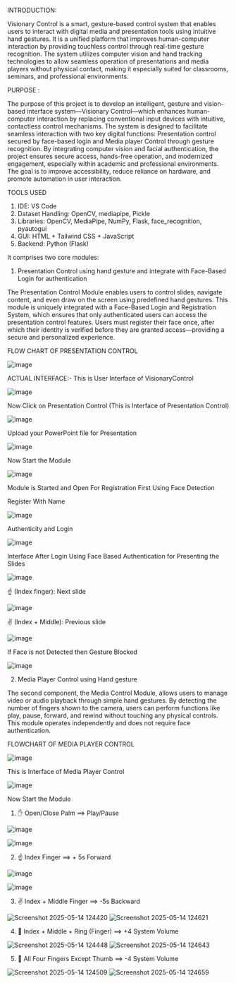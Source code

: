 INTRODUCTION: 

Visionary Control is a smart, gesture-based control system that enables users to interact with digital media and presentation tools using intuitive hand gestures. It is a unified platform that improves human-computer interaction by providing touchless control through real-time gesture recognition. The system utilizes computer vision and hand tracking technologies to allow seamless operation of presentations and media players without physical contact, making it especially suited for classrooms, seminars, and professional environments.


PURPOSE :

The purpose of this project is to develop an intelligent, gesture and vision-based interface system—Visionary Control—which enhances human-computer interaction by replacing conventional input devices with intuitive, contactless control mechanisms. The system is designed to facilitate seamless interaction with two key digital functions: Presentation control secured by face-based login and Media player Control through gesture recognition. By integrating computer vision and facial authentication, the project ensures secure access, hands-free operation, and modernized engagement, especially within academic and professional environments. The goal is to improve accessibility, reduce reliance on hardware, and promote automation in user interaction.

 TOOLS USED

1.	IDE:  VS Code
2.	Dataset Handling:  OpenCV, mediapipe, Pickle
3.	Libraries: OpenCV, MediaPipe, NumPy, Flask, face_recognition, pyautogui
4.	GUI: HTML + Tailwind CSS + JavaScript
5.	Backend: Python (Flask)

It comprises two core modules: 

1.	Presentation Control using hand gesture and integrate with Face-Based Login for authentication


The Presentation Control Module enables users to control slides, navigate content, and even draw on the screen using predefined hand gestures. This module is uniquely integrated with a Face-Based Login and Registration System, which ensures that only authenticated users can access the presentation control features. Users must register their face once, after which their identity is verified before they are granted access—providing a secure and personalized experience.

FLOW CHART OF PRESENTATION CONTROL

![image](https://github.com/user-attachments/assets/ed5692ea-5f84-47af-a1de-5a232fbbae53)

ACTUAL INTERFACE:- This is User Interface of VisionaryControl


![image](https://github.com/user-attachments/assets/68912674-a79a-468f-a196-3c13ec21fc3d)


 Now Click on Presentation Control (This is Interface of Presentation Control)


![image](https://github.com/user-attachments/assets/223c6e91-637a-45e1-9e27-df8af04ea832)


Upload your PowerPoint file for Presentation

![image](https://github.com/user-attachments/assets/710731d3-a540-45cb-b6b8-e7cac36ec265)


Now Start the Module    

![image](https://github.com/user-attachments/assets/d07e601b-ce0d-49f8-a022-5f69f77973a5)


Module is Started and Open For Registration First Using Face Detection

   Register With Name   

![image](https://github.com/user-attachments/assets/44e57793-1295-4728-b756-59237af7a140)


Authenticity  and Login 

![image](https://github.com/user-attachments/assets/0387f2d2-c8f8-4246-8400-7e91090535df)


Interface After Login Using Face Based Authentication for Presenting the Slides 


![image](https://github.com/user-attachments/assets/e90ef546-8c7f-42c7-9820-0636bb126bbf)


☝️ (Index finger): Next slide   


![image](https://github.com/user-attachments/assets/afe04844-430d-4ea6-9d09-d3e15e94063f)



✌️ (Index + Middle): Previous slide 


![image](https://github.com/user-attachments/assets/73759296-ea19-47af-af39-fe4a88c7d333)


If Face is not Detected then Gesture Blocked 


![image](https://github.com/user-attachments/assets/d282f522-34c4-4be7-8951-423280653549)



2.	Media Player Control using Hand gesture

The second component, the Media Control Module, allows users to manage video or audio playback through simple hand gestures. By detecting the number of fingers shown to the camera, users can perform functions like play, pause, forward, and rewind without touching any physical controls. This module operates independently and does not require face authentication.

FLOWCHART OF MEDIA PLAYER CONTROL

![image](https://github.com/user-attachments/assets/5e43ef25-42e3-4fed-9ccc-51032f196306)

This is Interface of Media Player Control


![image](https://github.com/user-attachments/assets/1728ec53-4570-423f-8b83-a8ee7cb1e92d)

Now Start the Module 

1. ✋ Open/Close Palm ==> Play/Pause

![image](https://github.com/user-attachments/assets/47648982-cae6-45be-9412-80e309a890bf)   

![image](https://github.com/user-attachments/assets/9c0d398b-a8c8-4590-870a-0f3f53f75d67)


2.  ☝️ Index Finger  ==> + 5s Forward

![image](https://github.com/user-attachments/assets/1a731143-7970-4700-9f21-405b79ecb2b4)

![image](https://github.com/user-attachments/assets/da9826d0-b882-4bb2-a1f1-83bb05619179)

3.  ✌️ Index + Middle Finger ==> -5s Backward

![Screenshot 2025-05-14 124420](https://github.com/user-attachments/assets/7a753a9c-ef2a-4d23-802a-14df96f26a71)
![Screenshot 2025-05-14 124621](https://github.com/user-attachments/assets/fdb4ed21-67cf-4dc5-a3f8-671c15f35ca0)

4.  🤟 Index + Middle + Ring (Finger) ==> +4 System Volume

![Screenshot 2025-05-14 124448](https://github.com/user-attachments/assets/10368ed6-ab3f-4dd9-b8ed-58b5cc8e0f89)
![Screenshot 2025-05-14 124643](https://github.com/user-attachments/assets/9c07ab72-1036-41cd-81dc-5e8b92fcfba6)


5.  🖖 All Four Fingers Except Thumb ==> -4 System Volume

![Screenshot 2025-05-14 124509](https://github.com/user-attachments/assets/83f4356d-c492-4c4d-9eb8-d8f9d008d1fc)
![Screenshot 2025-05-14 124659](https://github.com/user-attachments/assets/5fc4f66f-4e39-45ef-a00b-8b8a436deab8)


